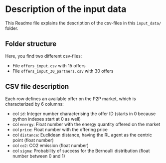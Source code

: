 # Description of the input data
This Readme file explains the description of the csv-files in this ``input_data/`` folder.

## Folder structure
Here, you find two different csv-files:
 - File ``offers_input.csv`` with 15 offers
 - File ``offers_input_30_partners.csv`` with 30 offers

## CSV file description
Each row defines an available offer on the P2P market, which is characterized by 6 columns:
 - col ``id``: Integer number characterising the offer ID (starts in 0 because python indexes start at 0 as well)
 - col ``energy``: Float number with the energy quantity offered on the market
 - col ``price``: Float number with the offering price
 - col ``distance``: Euclidean distance, having the RL agent as the centric point (float number)
 - col ``co2``: CO2 emission (float number)
 - col ``sigma``: Probability of success for the Bernoulli distribution (float number between 0 and 1)

